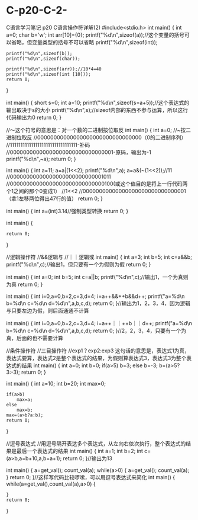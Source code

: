 # C-p20-C-2-
C语言学习笔记 p20 C语言操作符详解(2)
#include<stdio.h>
int main()
{
    int a=0;
    char b='w';
    int arr[10]={0};
    printf("%d\n",sizeof(a));//这个变量的括号可以省略，但变量类型的括号不可以省略
    printf("%d\n",sizeof(int));
    
    printf("%d\n",sizeof(b));
    printf("%d\n",sizeof(char));

    printf("%d\n",sizeof(arr));//10*4=40
    printf("%d\n",sizeof(int [10]));
    return 0;
}

int main()
{
    short s=0;
    int a=10;
    printf("%d\n",sizeof(s=a+5));//这个表达式的输出取决于s的大小
    printf("%d\n",s);//sizeof内部的东西不参与运算，所以这行代码输出为0
    return 0;
}

//～这个符号的意思是：对一个数的二进制按位取反
int main()
{
    int a=0;
    //~按二进制位取反
    //00000000000000000000000000000000（0的二进制序列）
    //11111111111111111111111111111111-补码
    //00000000000000000000000000000001-原码，输出为-1
    printf("%d\n",~a);
    return 0;
}

int main()
{
    int a=11;
    a=a|(1<<2);
    printf("%d\n",a);
    a=a&(~(1<<2));//11
    //00000000000000000000000000001011
    //00000000000000000000000000000100(或这个值目的是将上一行代码两个1之间的那个0变成1）
    //1<<2
    //00000000000000000000000000000001（拿1左移两位得出47行的值）
    return 0;
}

int main()
{
    int a=(int)3.14//强制类型转换
    return 0;
}

int main()
{
    
    return 0;
}

//逻辑操作符
//&&逻辑与
//｜｜逻辑或
int main()
{
    int a=3;
    int b=5;
    int c=a&&b;
    printf("%d\n",c);//输出1，但只要有一个为假则为假
    return 0;
}

int main()
{
    int a=0;
    int b=5;
    int c=a||b;
    printf("%d\n",c);//输出1，一个为真则为真
    return 0;
}

int main()
{
    int i=0,a=0,b=2,c=3,d=4;
    i=a++&&++b&&d++;
    printf("a=%d\n b=%d\n c=%d\n d=%d\n",a,b,c,d);
    return 0;
}//输出为1，2，3，4，因为逻辑与只要左边为假，则后面通通不计算

int main()
{
    int i=0,a=0,b=2,c=3,d=4;
    i=a++｜｜++b｜｜d++;
    printf("a=%d\n b=%d\n c=%d\n d=%d\n",a,b,c,d);
    return 0;
}//2，2，3，4，只要有一个为真，后面的也不需要计算

//条件操作符
//三目操作符
//exp1？exp2:exp3  这句话的意思是，表达式1为真，表达式要算，表达式2是整个表达式的结果，为假则算表达式3，表达式3为整个表达式的结果
int main()
{
    int a=0;
    int b=0;
    if(a>5)
        b=3;
    else
        b=-3;
    b=(a>5?3:-3);
    return 0;
}

int main()
{
    int a=10;
    int b=20;
    int max=0;
    
    if(a>b)
        max=a;
    else
        max=b;
    max=(a>b?a:b);
    return 0;
}

//逗号表达式
//用逗号隔开表达多个表达式，从左向右依次执行，整个表达式的结果是最后一个表达式的结果
int main()
{
    int a=1;
    int b=2;
    int c=(a>b,a=b+10,a,b=a+1);
    return 0;
}//输出为13

int main()
{
    a=get_val();
    count_val(a);
    while(a>0)
    {
        a=get_val();
        count_val(a);
    }
    return 0;
}//这样写代码比较啰嗦，可以用逗号表达式来简化
int main()
{
    while(a=get_val(),count_val(a),a>0)
    {
        
    }
    return 0;
}















